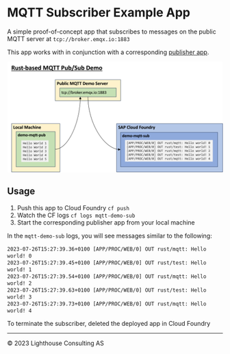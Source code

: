 # MQTT Subscriber Example App

A simple proof-of-concept app that subscribes to messages on the public MQTT server at `tcp://broker.emqx.io:1883`

This app works with in conjunction with a corresponding [publisher app](https://github.com/lighthouse-no/demo-mqtt-pub).

![MQTT Demo Pub/Sub App](https://github.com/lighthouse-no/demo-mqtt-pub/blob/main/img/architecture.png)

## Usage

1. Push this app to Cloud Foundry `cf push`
1. Watch the CF logs `cf logs mqtt-demo-sub`
1. Start the corresponding publisher app from your local machine

In the `mqtt-demo-sub` logs, you will see messages similar to the following:

```log
2023-07-26T15:27:39.36+0100 [APP/PROC/WEB/0] OUT rust/mqtt: Hello world! 0
2023-07-26T15:27:39.45+0100 [APP/PROC/WEB/0] OUT rust/test: Hello world! 1
2023-07-26T15:27:39.54+0100 [APP/PROC/WEB/0] OUT rust/mqtt: Hello world! 2
2023-07-26T15:27:39.63+0100 [APP/PROC/WEB/0] OUT rust/test: Hello world! 3
2023-07-26T15:27:39.73+0100 [APP/PROC/WEB/0] OUT rust/mqtt: Hello world! 4
```

To terminate the subscriber, deleted the deployed app in Cloud Foundry

-----
&copy; 2023 Lighthouse Consulting AS
